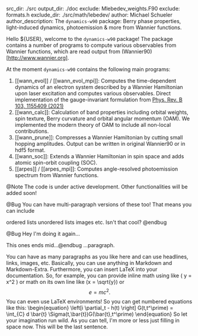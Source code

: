 src_dir: ./src
output_dir: ./doc
exclude: Mlebedev_weights.F90
exclude: formats.h
exclude_dir: ./src/math/lebedev/
author: Michael Schueler
author_description: The `dynamics-w90` package: Berry phase properties, light-induced dynamics, photoemission & more from Wannier functions.

Hello ${USER}, welcome to the `dynamics-w90` package! The package contains a number of programs to compute various observables from Wannier functions, which are read output from (Wannier90)[http://www.wannier.org]. 

At the moment `dynamics-w90` contains the following main programs:

1. [[wann_evol]] / [[wann_evol_mpi]]: Computes the time-dependent dynamics of an electron system described by a Wannier Hamiltonian upon laser excitation and computes various observables. Direct implementation of the gauge-invariant formulation from [Phys. Rev. B 103, 1155409 (2021)](https://link.aps.org/doi/10.1103/PhysRevB.103.155409) 
2. [[wann_calc]]: Calculation of band properties including orbital weights, spin texture, Berry curvature and orbital angular momentum (OAM). We implemented the modern theory of OAM to include all non-local contributions.
3. [[wann_prune]]: Compresses a Wannier Hamiltonian by cutting small hopping amplitudes. Output can be written in original Wannier90 or in hdf5 format.
4. [[wann_soc]]: Extends a Wannier Hamiltonian in spin space and adds atomic spin-orbit coupling (SOC).
5. [[arpes]] / [[arpes_mpi]]: Computes angle-resolved photoemission spectrum from Wannier functions. 


@Note The code is under active development. Other functionalities will be added soon!

@Bug You can have multi-paragraph versions of these too! That means you can include

ordered lists
unordered lists
images
etc.
Isn't that cool? @endbug

@Bug Hey I'm doing it again...

This ones ends mid...@endbug ...paragraph.

You can have as many paragraphs as you like here and can use
headlines, links, images, etc. Basically, you can use anything in
Markdown and Markdown-Extra. Furthermore, you can insert LaTeX into
your documentation. So, for example, you can provide inline math using
like ( y = x^2 ) or math on its own line like \(x = \sqrt{y}\) or $$ e
= mc^2. $$ You can even use LaTeX environments! So you can get
numbered equations like this:
\begin{equation}
\left[i \partial_t - h(t) \right] G(t,t^\prime)  = \int_{C} d \bar{t} \Sigma(t,\bar{t})G(\bar{t},t^\prime)
\end{equation}
So let your imagination run wild. As you can tell, I'm more or less
just filling in space now. This will be the last sentence.
